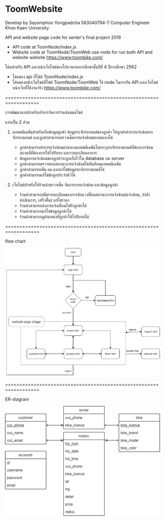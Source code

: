 # ToomWebsite
Develop by  Sayomphoo Yongpadcha
            583040794-7
            Computer Engineer
            Khon Kaen University
            
API and website page code for senier's final project 2019
- API code at ToomNode/index.js
- Website code at ToomNode/ToomWeb
use node for run both API and website
website https://www.toombike.com/

โค้ดสำหรับ API และหน้าเว็บไซต์ของโปรเจคจบการศึกษาชั้นปีที่ 4 ปีการศึกษา 2562
- โค้ดของ api ที่ไฟล์ ToomNode/index.js
- โค้ดของหน้าเว็บไซต์ที่ไฟล์ ToomNode/ToomWeb
ใช้ node ในการรัน API และเว็บไซต์
หน้าเว็บที่ใช้งานจริง https://www.toombike.com/

==================================================================

การพัฒนาแอปสำหรับบริหารจัดการร้านซ่อมมอไซต์

แบ่งเป็น 2 ส่วน
1. แอพพลิเคชันสำหรับเก็บข้อมูลลูกค้า ข้อมูลรถจักรยายนต์ของลูกค้า ให้ลูกค้าทำการแจ้งซ่อมรถจักรยานยนต์ และลูกค้าสามารถตรวจเช็คการแจ้งซ่อมของตนเองได้
   - ลูกค้าสามารถทำการแจ้งซ่อมผ่านทางแอพพลิเคชันโดยระบุรถจักรยานยนต์ที่ต้องการซ่อม สถานที่ที่ต้องการให้ไปรับรถ และรายละเอียดอาการ
   - ข้อมูลการแจ้งซ่อมของลูกค้าจะถูกเก็บไว้ใน database บน server
   - ลูกค้าสามารถตรวจสอบสถานะการแจ้งซ่อมได้ทันทีบนแอพพลิเคชัน
   - ลูกค้าสามารถเพิ่ม ลด และแก้ไขข้อมูลรถจักรยานยนต์ได้
   - ลูกค้าสามารถแก้ไขข้อลูกประจำตัวได้
   
2. เว็บไซต์สำหรับให้ร้านค้าตรวจเช็ค จัดการการแจ้งซ่อม และข้อมูลลูกค้า
   - ร้านค้าสามารถเพิ่มรายละเอียดของการซ่อม เปลี่ยนสถานะการแจ้งซ่อม(แจ้งซ่อม, กำลังดำเนินการ, เสร็จสื้น) แก้ไขราคา
   - ร้านค้าสามารถส่งการแจ้งเตือนไปยังลูกค้าได้
   - ร้านค้าสามารถแก้ไขข้อมูลลูกค้าได้
   - ร้านค้าสามารถดูตำแหน่งที่ลูกค้าให้ไปรับรถได้

==================================================================

flow chart

![alt text](https://github.com/TungSayomphoo/ToomWebsite/blob/master/ToomNode/toomflow.jpg)

==================================================================

ER-diagram

![alt text](https://github.com/TungSayomphoo/ToomWebsite/blob/master/ToomNode/toomdb_relation.jpg)
